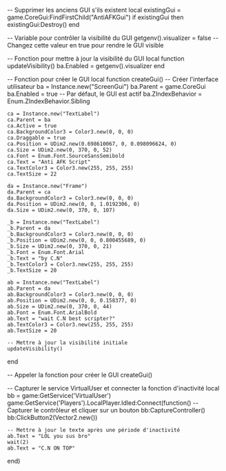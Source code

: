 -- Supprimer les anciens GUI s'ils existent
local existingGui = game.CoreGui:FindFirstChild("AntiAFKGui")
if existingGui then
    existingGui:Destroy()
end

-- Variable pour contrôler la visibilité du GUI
getgenv().visualizer = false -- Changez cette valeur en true pour rendre le GUI visible

-- Fonction pour mettre à jour la visibilité du GUI
local function updateVisibility()
    ba.Enabled = getgenv().visualizer
end

-- Fonction pour créer le GUI
local function createGui()
    -- Créer l'interface utilisateur
    ba = Instance.new("ScreenGui")
    ba.Parent = game.CoreGui
    ba.Enabled = true -- Par défaut, le GUI est actif
    ba.ZIndexBehavior = Enum.ZIndexBehavior.Sibling
    
    ca = Instance.new("TextLabel")
    ca.Parent = ba
    ca.Active = true
    ca.BackgroundColor3 = Color3.new(0, 0, 0)
    ca.Draggable = true
    ca.Position = UDim2.new(0.698610067, 0, 0.098096624, 0)
    ca.Size = UDim2.new(0, 370, 0, 52)
    ca.Font = Enum.Font.SourceSansSemibold
    ca.Text = "Anti AFK Script"
    ca.TextColor3 = Color3.new(255, 255, 255)
    ca.TextSize = 22

    da = Instance.new("Frame")
    da.Parent = ca
    da.BackgroundColor3 = Color3.new(0, 0, 0)
    da.Position = UDim2.new(0, 0, 1.0192306, 0)
    da.Size = UDim2.new(0, 370, 0, 107)

    _b = Instance.new("TextLabel")
    _b.Parent = da
    _b.BackgroundColor3 = Color3.new(0, 0, 0)
    _b.Position = UDim2.new(0, 0, 0.800455689, 0)
    _b.Size = UDim2.new(0, 370, 0, 21)
    _b.Font = Enum.Font.Arial
    _b.Text = "by C.N"
    _b.TextColor3 = Color3.new(255, 255, 255)
    _b.TextSize = 20

    ab = Instance.new("TextLabel")
    ab.Parent = da
    ab.BackgroundColor3 = Color3.new(0, 0, 0)
    ab.Position = UDim2.new(0, 0, 0.158377, 0)
    ab.Size = UDim2.new(0, 370, 0, 44)
    ab.Font = Enum.Font.ArialBold
    ab.Text = "wait C.N best scripter?"
    ab.TextColor3 = Color3.new(255, 255, 255)
    ab.TextSize = 20

    -- Mettre à jour la visibilité initiale
    updateVisibility()
end

-- Appeler la fonction pour créer le GUI
createGui()

-- Capturer le service VirtualUser et connecter la fonction d'inactivité
local bb = game:GetService('VirtualUser')
game:GetService('Players').LocalPlayer.Idled:Connect(function()
    -- Capturer le contrôleur et cliquer sur un bouton
    bb:CaptureController()
    bb:ClickButton2(Vector2.new())

    -- Mettre à jour le texte après une période d'inactivité
    ab.Text = "LOL you sus bro"
    wait(2)
    ab.Text = "C.N ON TOP"
end)
